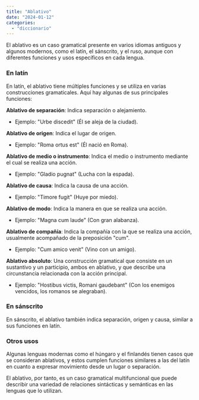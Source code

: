 ```yaml
---
title: "Ablativo"
date: "2024-01-12"
categories: 
  - "diccionario"
---
```


El ablativo es un caso gramatical presente en varios idiomas antiguos y algunos modernos, como el latín, el sánscrito, y el ruso, aunque con diferentes funciones y usos específicos en cada lengua.

### En latín

En latín, el ablativo tiene múltiples funciones y se utiliza en varias construcciones gramaticales. Aquí hay algunas de sus principales funciones:

**Ablativo de separación**: Indica separación o alejamiento.

- Ejemplo: "Urbe discedit" (Él se aleja de la ciudad).

**Ablativo de origen**: Indica el lugar de origen.

- Ejemplo: "Roma ortus est" (Él nació en Roma).

**Ablativo de medio o instrumento**: Indica el medio o instrumento mediante el cual se realiza una acción.

- Ejemplo: "Gladio pugnat" (Lucha con la espada).

**Ablativo de causa**: Indica la causa de una acción.

- Ejemplo: "Timore fugit" (Huye por miedo).

**Ablativo de modo**: Indica la manera en que se realiza una acción.

- Ejemplo: "Magna cum laude" (Con gran alabanza).

**Ablativo de compañía**: Indica la compañía con la que se realiza una acción, usualmente acompañado de la preposición "cum".

- Ejemplo: "Cum amico venit" (Vino con un amigo).

**Ablativo absoluto**: Una construcción gramatical que consiste en un sustantivo y un participio, ambos en ablativo, y que describe una circunstancia relacionada con la acción principal.

- Ejemplo: "Hostibus victis, Romani gaudebant" (Con los enemigos vencidos, los romanos se alegraban).

### En sánscrito

En sánscrito, el ablativo también indica separación, origen y causa, similar a sus funciones en latín.

### Otros usos

Algunas lenguas modernas como el húngaro y el finlandés tienen casos que se consideran ablativos, y estos cumplen funciones similares a las del latín en cuanto a expresar movimiento desde un lugar o separación.

El ablativo, por tanto, es un caso gramatical multifuncional que puede describir una variedad de relaciones sintácticas y semánticas en las lenguas que lo utilizan.
